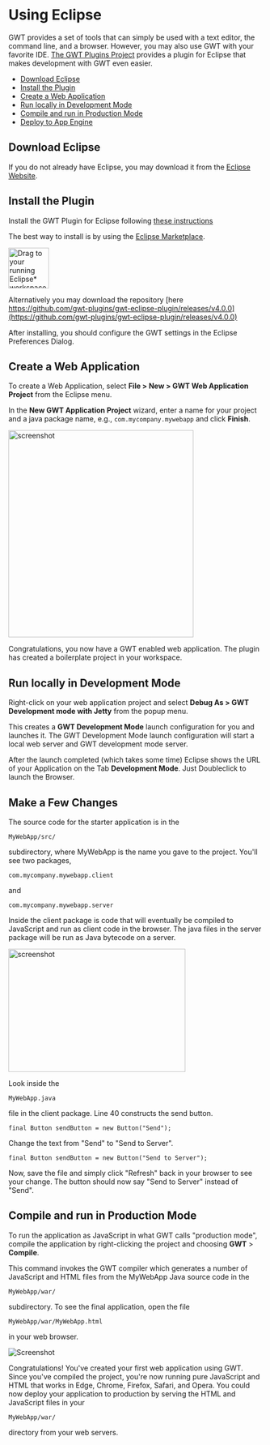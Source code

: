 Using Eclipse
===

GWT provides a set of tools that can simply be used with a
text editor, the command line, and a browser. However, you may also use GWT with your
favorite IDE. [The GWT Plugins Project](https://github.com/gwt-plugins/gwt-eclipse-plugin) provides a plugin for Eclipse that makes development with
GWT even easier.

*   [Download Eclipse](#eclipse)
*   [Install the Plugin](#installing)
*   [Create a Web Application](#creating)
*   [Run locally in Development Mode](#running)
*   [Compile and run in Production Mode](#compiling)
*   [Deploy to App Engine](#deploying)

## Download Eclipse<a id="eclipse"></a>

If you do not already have Eclipse, you may download it from the [Eclipse Website](http://www.eclipse.org/downloads/). 

## Install the Plugin<a id="installing"></a>

Install the GWT Plugin for Eclipse following [these instructions](https://github.com/gwt-plugins/gwt-eclipse-plugin)

The best way to install is by using the [Eclipse Marketplace](https://marketplace.eclipse.org/content/gwt-plugin).

<a href="https://marketplace.eclipse.org/marketplace-client-intro?mpc_install=5576850" class="drag" title="Drag to your running Eclipse* workspace. *Requires Eclipse Marketplace Client"><img style="width:80px;" typeof="foaf:Image" class="img-responsive" src="https://marketplace.eclipse.org/sites/all/themes/solstice/public/images/marketplace/btn-install.svg" alt="Drag to your running Eclipse* workspace. *Requires Eclipse Marketplace Client" /></a>

Alternatively you may download the repository [here https://github.com/gwt-plugins/gwt-eclipse-plugin/releases/v4.0.0](https://github.com/gwt-plugins/gwt-eclipse-plugin/releases/v4.0.0)

After installing, you should configure the GWT settings in the Eclipse Preferences Dialog.


## Create a Web Application<a id="creating"></a>

To create a Web Application, select **File > New > GWT Web Application Project** from the Eclipse menu.

In the **New GWT Application Project** wizard, enter a name for your project
and a java package name, e.g., `com.mycompany.mywebapp` and click **Finish**.

<div class="screenshot">
  <img src="images/eclipse/web-app-wizard.png"
  style="width: 366px; height: 409px;" alt="screenshot"/>
</div>

Congratulations, you now have a GWT enabled web application. The plugin has created a boilerplate project in your workspace.

<h2 id="running">Run locally in Development Mode</h2>

Right-click on your web application project and select **Debug As > GWT Development mode with Jetty** from the popup menu.

This creates a **GWT Development Mode** launch configuration for
you and launches it.  The GWT Development Mode launch configuration will start a
local web server and GWT development mode server.

After the launch completed (which takes some time) Eclipse shows the URL of your Application on the Tab **Development Mode**.
Just Doubleclick to launch the Browser.

## Make a Few Changes

The source code for the starter application is in the 

`MyWebApp/src/`

subdirectory, where MyWebApp is the name you gave to the project. You'll see two packages, 

`com.mycompany.mywebapp.client` 

and

`com.mycompany.mywebapp.server`

Inside the client package is code that will eventually be compiled to JavaScript and run as client code in the browser. The java files in the server package will be run as Java bytecode on a server.

<div class="screenshot">
  <img src="images/eclipse/web-app-src.png"
  style="width: 350px; height: 243px;" alt="screenshot"/>
</div>

Look inside the 

`MyWebApp.java` 

file in the client package. Line 40 constructs the send button.

```
final Button sendButton = new Button("Send");
```

Change the text from "Send" to "Send to Server".

```
final Button sendButton = new Button("Send to Server");
```

Now, save the file and simply click "Refresh" back in your browser to see your change. The button should now say "Send to Server" instead of "Send".

## Compile and run in Production Mode <a id="compiling"></a>

To run the application as JavaScript in what GWT calls "production mode", compile the application by right-clicking the project and choosing **GWT** > **Compile**.

This command invokes the GWT compiler which generates a number of JavaScript and HTML files from the MyWebApp Java source code in the

`MyWebApp/war/` 

subdirectory. To see the final application, open the file

`MyWebApp/war/MyWebApp.html` 

in your web browser.

<div class="screenshot"><img src="images/myapplication-browser.png" alt="Screenshot"/></div>

Congratulations! You've created your first web application using GWT. Since you've compiled the project, you're now running pure JavaScript and HTML that works in Edge, Chrome, Firefox, Safari, and Opera. You could now deploy your application to production by serving the HTML and JavaScript files in your 

`MyWebApp/war/` 

directory from your web servers.

